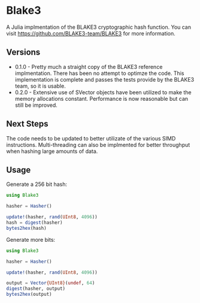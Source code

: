 # Blake3

A Julia implmentation of the BLAKE3 cryptographic hash function.  You can visit
https://github.com/BLAKE3-team/BLAKE3 for more information.


## Versions

* 0.1.0 - Pretty much a straight copy of the BLAKE3 reference implmentation.  There has been no attempt to optimze the code.  This implementation is complete and passes the tests provide by the BLAKE3 team, so it is usable.
* 0.2.0 - Extensive use of SVector objects have been utilized to make the memory allocations constant.  Performance is now reasonable but can still be improved.

## Next Steps

The code needs to be updated to better utilizate of the various SIMD instructions.  Multi-threading can also be implmented for better throughput when hashing large amounts of data.

## Usage

Generate a 256 bit hash:

```julia
using Blake3

hasher = Hasher()

update!(hasher, rand(UInt8, 4096))
hash = digest(hasher)
bytes2hex(hash)
```

Generate more bits:

```julia
using Blake3

hasher = Hasher()

update!(hasher, rand(UInt8, 4096))

output = Vector{UInt8}(undef, 64)
digest(hasher, output)
bytes2hex(output)
```
